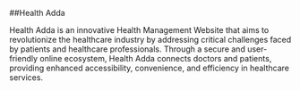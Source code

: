 ##Health Adda

Health Adda is an innovative Health Management Website that aims to revolutionize the healthcare industry by addressing critical challenges faced by patients and healthcare professionals. Through a secure and user-friendly online ecosystem, Health Adda connects doctors and patients, providing enhanced accessibility, convenience, and efficiency in healthcare services.

